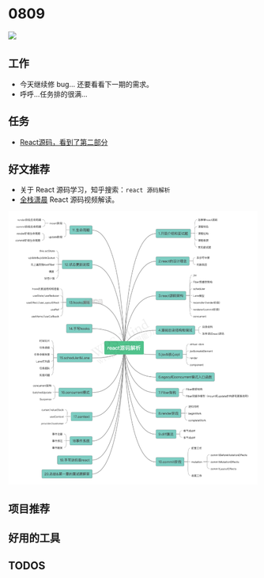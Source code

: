 
# 0809

![](http://h2.ioliu.cn/bing/FallAssiniboine_ZH-CN8878734090_1920x1080.jpg)

## 工作

- 今天继续修 bug... 还要看看下一期的需求。
- 呼呼...任务排的很满...

## 任务

- [React源码，看到了第二部分](https://www.bilibili.com/video/BV1EQ4y1N7iz)


## 好文推荐

- 关于 React 源码学习，知乎搜索：`react 源码解析`
- [全栈潇晨](https://xiaochen1024.com/courseware/60b1b2f6cf10a4003b634718) React 源码视频解读。

![](./bg-imgs/react-source.png)

## 项目推荐

## 好用的工具

## TODOS